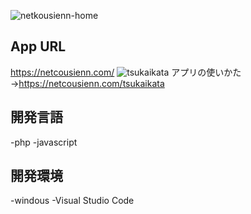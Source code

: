 ![netkousienn-home](https://github.com/ryouga-en/netcousienn/assets/144085135/194814da-e85b-4d2d-a52d-801b15a52b3d)

## App URL
https://netcousienn.com/
![tsukaikata](https://user-images.githubusercontent.com/144085135/266863513-0969b448-80a3-450f-ad1e-87b5f975fe60.jpg)
アプリの使いかた→https://netcousienn.com/tsukaikata
## 開発言語
-php
-javascript
## 開発環境
-windous
-Visual Studio Code

